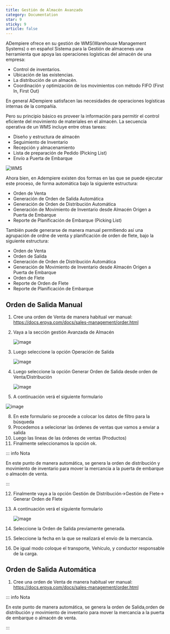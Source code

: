 ```yaml
---
title: Gestión de Almacén Avanzado
category: Documentation
star: 9
sticky: 9
article: false
---
```



ADempiere ofrece en su gestión de WMS(Warehouse Management Systems) o en español Sistema para la Gestión de almacenes una herramienta que apoya  las operaciones logísticas del almacén de una empresa:

- Control de inventarios.
- Ubicación de las existencias.
- La distribución de un almacén.
- Coordinación y optimización de los movimientos con método FIFO (First In, First Out)

En general ADempiere satisfacen las necesidades de operaciones logísticas internas de la compañía.

Pero su principio básico es proveer la información para permitir el control eficiente del movimiento de materiales en el almacén. La secuencia operativa de un WMS incluye entre otras tareas:

- Diseño y estructura de almacén
- Seguimiento de Inventario
- Recepción y almacenamiento
- Lista de preparación de Pedido (Picking List)
- Envío a Puerta de Embarque

![WMS](https://github.com/erpcya/docs/assets/9578152/47f6b3cf-1e88-4a77-9c07-14483f433034)


Ahora bien, en Adempiere existen dos formas en las que se puede ejecutar este proceso, de forma automática bajo la siguiente estructura:

- Orden de Venta
- Generación de Orden de Salida Automática
- Generación de Orden de Distribución Automática
- Generación de Movimiento de Inventario desde Almacén Origen a Puerta de Embarque
- Reporte de Planificación de Embarque (Picking List)

También puede generarse de manera manual permitiendo así una agrupación de ordne de venta y planificación de orden de flete, bajo la siguiente estructura:

- Orden de Venta
- Orden de Salida
- Generación de Orden de Distribución Automática
- Generación de Movimiento de Inventario desde Almacén Origen a Puerta de Embarque
- Orden de Flete
- Reporte de Orden de Flete
- Reporte de Planificación de Embarque

 
##  Orden de Salida Manual

1. Cree una orden de Venta de manera habitual ver manual: https://docs.erpya.com/docs/sales-management/order.html
2. Vaya a la sección gestión Avanzada de Almacén

   ![image](https://github.com/erpcya/docs/assets/9578152/30bd3f01-6bf0-45f1-a1da-e18b266be282)
   
4. Luego seleccione la opción Operación de Salida

   ![image](https://github.com/erpcya/docs/assets/9578152/b38bfe7f-422b-404b-b03b-9de62651a355)
   
6. Luego seleccione la opción Generar Orden de Salida desde orden de Venta/Distribución

   ![image](https://github.com/erpcya/docs/assets/9578152/3c08e0fd-7632-469a-b42f-bfa5abad8a3a)
   
7. A continuación verá el siguiente formulario
 
  ![image](https://github.com/erpcya/docs/assets/9578152/9fac4a98-ef2d-452c-a44d-ba9eb1b74066)
  
8. En este formulario se procede a colocar los datos de filtro para la búsqueda
9. Procedemos a selecionar las órdenes de ventas que vamos a enviar a salida
10. Luego las lineas de las órdenes de ventas (Productos)
11. Finalmente seleccionamos la opción ok.

::: info Nota

En este punto de manera automática, se genera la orden de distribución y movimiento de inventario para mover la mercancia a la puerta de embarque o almacén de venta.

:::

12. Finalmente vaya a la opción Gestión de Distribución->Gestión de Flete-> Generar Orden de Flete
13. A continuación verá el siguiente formulario
    
    ![image](https://github.com/erpcya/docs/assets/9578152/93ac3f95-ad7b-4911-b256-b7c3b1cdad7f)
    
15. Seleccione la Orden de Salida previamente generada.
16. Seleccione la fecha en la que se realizará el envío de la mercancia.
17. De igual modo coloque el transporte, Vehículo, y conductor responsable de la carga.


##  Orden de Salida Automática

1. Cree una orden de Venta de manera habitual ver manual: https://docs.erpya.com/docs/sales-management/order.html

::: info Nota

En este punto de manera automática, se genera la orden de Salida,orden de distribución y movimiento de inventario para mover la mercancia a la puerta de embarque o almacén de venta.

:::


